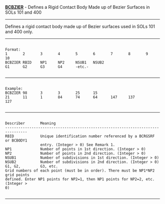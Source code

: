 __**[BCBZIER](https://help.hexagonmi.com/bundle/MSC_Nastran_2022.4/page/Nastran_Combined_Book/qrg/bulkab/TOC.BCBZIER.xhtml)**__   -   Defines a Rigid Contact Body Made up of Bezier Surfaces in SOLs 101 and
400

--------------------------------------------------------------------------------
Defines a rigid contact body made up of Bezier surfaces used in SOLs 101 and 400
only.

--------------------------------------------------------------------------------
```text

Format:
1       2       3       4       5       6       7       8       9       10      
BCBZIER RBID    NP1     NP2     NSUB1   NSUB2   
G1      G2      G3      G4      -etc.-  


```

--------------------------------------------------------------------------------
```text

Example:
BCBZIER 98      3       3       25      15      
21      11      1       84      74      64      147     137     
127


```

--------------------------------------------------------------------------------
```text

Describer       Meaning         
--------------------------------------------------------------------------------
RBID            Unique identification number referenced by a BCRGSRF or BCBODY1
                entry. (Integer > 0) See Remark 1.
NP1             Number of points in 1st direction. (Integer > 0)
NP2             Number of points in 2nd direction. (Integer > 0)
NSUB1           Number of subdivisions in 1st direction. (Integer > 0)
NSUB2           Number of subdivisions in 2nd direction. (Integer > 0)
G1, G2,         G3, etc.
Grid numbers of each point (must be in order). There must be NP1*NP2 grid points
defined. Enter NP1 points for NP2=1, then NP1 points for NP2=2, etc. (Integer >
0)


```

--------------------------------------------------------------------------------

